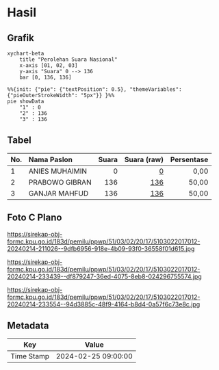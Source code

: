 # Hasil

## Grafik

```mermaid
xychart-beta
    title "Perolehan Suara Nasional"
    x-axis [01, 02, 03]
    y-axis "Suara" 0 --> 136
    bar [0, 136, 136]
```

```mermaid
%%{init: {"pie": {"textPosition": 0.5}, "themeVariables": {"pieOuterStrokeWidth": "5px"}} }%%
pie showData
    "1" : 0
    "2" : 136
    "3" : 136
```

## Tabel

| No. | Nama Paslon    | Suara | Suara (raw) | Persentase |
|:--- |:-------------- | -----:| -----------:| ----------:|
| 1   | ANIES MUHAIMIN | 0     | [0][p-1]    | 0,00       |
| 2   | PRABOWO GIBRAN | 136   | [136][p-2]  | 50,00      |
| 3   | GANJAR MAHFUD  | 136   | [136][p-3]  | 50,00      |


[p-1]: https://github.com/gigit-pemilu/pemilu-2024/blob/main/pilpres/hitung-suara/sub/51-bali/sub/03-badung/sub/02-mengwi/sub/2017-cemagi/sub/012-tps/sub/paslon-1.txt
[p-2]: https://github.com/gigit-pemilu/pemilu-2024/blob/main/pilpres/hitung-suara/sub/51-bali/sub/03-badung/sub/02-mengwi/sub/2017-cemagi/sub/012-tps/sub/paslon-2.txt
[p-3]: https://github.com/gigit-pemilu/pemilu-2024/blob/main/pilpres/hitung-suara/sub/51-bali/sub/03-badung/sub/02-mengwi/sub/2017-cemagi/sub/012-tps/sub/paslon-3.txt

## Foto C Plano

https://sirekap-obj-formc.kpu.go.id/183d/pemilu/ppwp/51/03/02/20/17/5103022017012-20240214-211026--9dfb6956-918e-4b09-93f0-36558f01d615.jpg

https://sirekap-obj-formc.kpu.go.id/183d/pemilu/ppwp/51/03/02/20/17/5103022017012-20240214-233439--df879247-36ed-4075-8eb8-024296755574.jpg

https://sirekap-obj-formc.kpu.go.id/183d/pemilu/ppwp/51/03/02/20/17/5103022017012-20240214-233554--94d3885c-48f9-4164-b8d4-0a57f6c73e8c.jpg


## Metadata

| Key        | Value               |
| ---------- | ------------------- |
| Time Stamp | 2024-02-25 09:00:00 |



